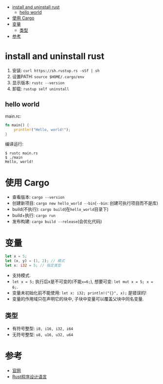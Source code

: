 <!-- TOC -->

- [install and uninstall rust](#install-and-uninstall-rust)
    - [hello world](#hello-world)
- [使用 Cargo](#使用-cargo)
- [变量](#变量)
    - [类型](#类型)
- [参考](#参考)

<!-- /TOC -->

# install and uninstall rust
1. 安装: `curl https://sh.rustup.rs -sSf | sh`
2. 设置PATH: `source $HOME/.cargo/env`
3. 显示版本: `rustc --version`
4. 卸载: `rustup self uninstall`

## hello world
main.rc:
```rust
fn main() {
    println!("Hello, world!");
}
```

编译运行:

```shell
$ rustc main.rs
$ ./main
Hello, world!
```


# 使用 Cargo
* 查看版本: `cargo --version`
* 创建新项目: `cargo new hello_world --bin`(`--bin`: 创建可执行项目而不是库)
* build(不执行): `cargo build`(在`hello_world`目录下)
* build+执行: `cargo run`
* 发布构建: `cargo build --release`(会优化代码)


# 变量

```rust
let x = 5;
let (x, y) = (1, 2); // 模式
let x: i32 = 5; // 指定类型
```

* 支持模式.
* `let x = 5;` 执行后x是不可变的(不能`x=6;`), 想要可变: `let mut x = 5; x = 6;`.
* 变量未初始化前不能使用: `let x: i32; println!("{}", x);` 是错误的!
* 变量的作用域只在声明它的块中, 子块中变量可以覆盖父块中同名变量.


## 类型
* 有符号整型: `i8, i16, i32, i64`
* 无符号整型: `u8, u16, u32, u64`





# 参考
* [官网](https://www.rust-lang.org/zh-CN/index.html)
* [Rust程序设计语言](https://kaisery.gitbooks.io/rust-book-chinese/content/)